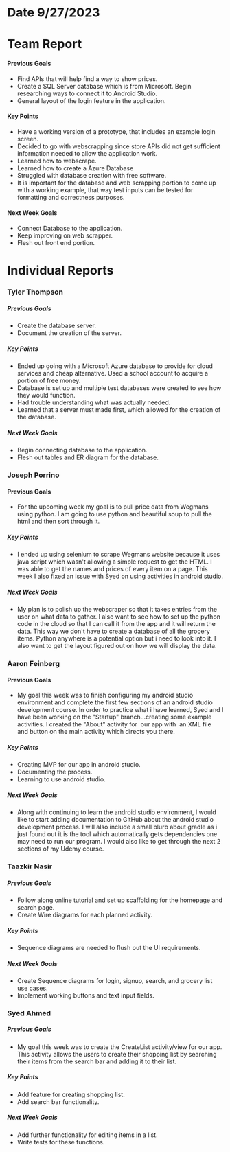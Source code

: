 # Date 9/27/2023

# Team Report

#### Previous Goals
- Find APIs that will help find a way to show prices.
- Create a SQL Server database which is from Microsoft. Begin researching ways to connect it to Android Studio.
- General layout of the login feature in the application.
#### Key Points
- Have a working version of a prototype, that includes an example login screen.
- Decided to go with webscrapping since store APIs did not get sufficient information needed to allow the application work.
- Learned how to webscrape.
- Learned how to create a Azure Database
- Struggled with database creation with free software.
- It is important for the database and web scrapping portion to come up with a working example, that way test inputs can be tested for formatting and correctness purposes. 
#### Next Week Goals
- Connect Database to the application.
- Keep improving on web scrapper.
- Flesh out front end portion.

# Individual Reports

### Tyler Thompson
##### Previous Goals
- Create the database server.
- Document the creation of the server.
##### Key Points
- Ended up going with a Microsoft Azure database to provide for cloud services and cheap alternative. Used a school account to acquire a portion of free money. 
- Database is set up and multiple test databases were created to see how they would function.
- Had trouble understanding what was actually needed.
- Learned that a server must made first, which allowed for the creation of the database.
##### Next Week Goals
- Begin connecting database to the application.
- Flesh out tables and ER diagram for the database.

### Joseph Porrino
#### Previous Goals
 - For the upcoming week my goal is to pull price data from Wegmans using python. I am going to use python and beautiful soup to pull the html and then sort through it.
##### Key Points
- I ended up using selenium to scrape Wegmans website because it uses java script which wasn't allowing a simple request to get the HTML. I was able to get the names and prices of every item on a page. This week I also fixed an issue with Syed on using activities in android studio.
##### Next Week Goals
- My plan is to polish up the webscraper so that it takes entries from the user on what data to gather. I also want to see how to set up the python code in the cloud so that I can call it from the app and it will return the data. This way we don't have to create a database of all the grocery items. Python anywhere is a potential option but i need to look into it. I also want to get the layout figured out on how we will display the data.

### Aaron Feinberg
#### Previous Goals
- My goal this week was to finish configuring my android studio environment and complete the first few sections of an android studio development course. In order to practice what i have learned, Syed and I have been working on the "Startup" branch...creating some example activities. I created the "About" activity for  our app with  an XML file and button on the main activity which directs you there.
##### Key Points
- Creating MVP for our app in android studio.
- Documenting the process.
- Learning to use android studio.
##### Next Week Goals
- Along with continuing to learn the android studio environment, I would like to start adding documentation to GitHub about the android studio development process. I will also include a small blurb about gradle as i just found out it is the tool which automatically gets dependencies one may need to run our program. I would also like to get through the next 2 sections of my Udemy course.

### Taazkir Nasir
##### Previous Goals
- Follow along online tutorial and set up scaffolding for the homepage and search page.
- Create Wire diagrams for each planned activity.

##### Key Points
- Sequence diagrams are needed to flush out the UI requirements.

##### Next Week Goals
- Create Sequence diagrams for login, signup, search, and grocery list use cases.
- Implement working buttons and text input fields.

### Syed Ahmed
##### Previous Goals
- My goal this week was to create the CreateList activity/view for our app. This activity allows the users to create their shopping list by searching their items from the search bar and adding it to their list.

##### Key Points
- Add feature for creating shopping list.
- Add search bar functionality.
##### Next Week Goals
- Add further functionality for editing items in a list.
- Write tests for these functions.


